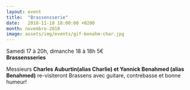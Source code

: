 ```yaml
---
layout: event
title:  "Brassensserie"
date:   2018-11-18 18:00:00 +0200
month: novembre-2018
image: assets/img/events/gif-benahm-char.jpg
---
```



Samedi 17 à 20h, dimanche 18 à 18h  5€  
**Brassensseries**

Messieurs **Charles Auburtin(alias Charlie) et Yannick Benahmed (alias Benahmed)** re-visiteront Brassens avec guitare, contrebasse et bonne humeur!
